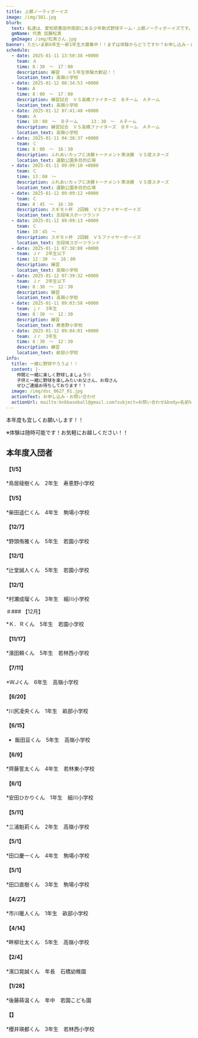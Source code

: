 ```yaml
---
title: 上郷ノーティボーイズ
image: /img/381.jpg
blurb:
  text: 私達は、愛知県豊田市南部にある少年軟式野球チーム・上郷ノーティボーイズです。野球を愛する少年・少女達の夢を育み、軟式野球を正しく指導し、体力向上と礼儀を養成します。また、親友同士の友情と交歓の場を与え、規則正しい明朗な少年・少女を育成することを目的としています。
  gmName: 代表 加藤松男
  gmImage: /img/松男さん.jpg
banner: ただいま新6年生～新1年生大募集中！！まずは体験からどうですか？お申し込み・お問い合わせはお気軽にどうぞ！！
schedule:
  - date: 2025-01-11 13:50:38 +0000
    team: Ａ　
    time: 8：30　～　17：00　　
    description: 練習   ※５年生体験大歓迎！！
    location_text: 高嶺小学校
  - date: 2025-01-12 08:34:53 +0000
    team: A
    time: 8：00　～　17：00
    description: 練習試合　ＶＳ高橋ファイターズ　Ｂチーム　Ａチーム
    location_text: 高嶺小学校
  - date: 2025-01-12 07:41:40 +0000
    team: Ａ
    time: 10：00　～　Ｂチーム　　　13：30　～　Ａチーム
    description: 練習試合　ＶＳ高橋ファイターズ　Ｂチーム　Ａチーム　
    location_text: 高嶺小学校
  - date: 2025-01-11 04:38:37 +0000
    team: Ｃ
    time: 8：00　～　16：30
    description: ふれあいカップＣ決勝トーナメント準決勝　ＶＳ堤スターズ
    location_text: 運動公園多目的広場
  - date: 2025-01-11 09:09:10 +0000
    team: Ｃ
    time: 13：00　～
    description: ふれあいカップＣ決勝トーナメント準決勝　ＶＳ堤スターズ
    location_text: 運動公園多目的広場
  - date: 2025-01-12 09:09:12 +0000
    team: Ｃ
    time: 8：45　～　16：30
    description: スギモト杯　2回戦　ＶＳファイヤーボーイズ
    location_text: 志段味スポーツランド
  - date: 2025-01-12 09:09:13 +0000
    team: Ｃ
    time: 10：45　～
    description: スギモト杯　2回戦　ＶＳファイヤーボーイズ
    location_text: 志段味スポーツランド
  - date: 2025-01-11 07:38:08 +0000
    team: Ｊｒ　2年生以下
    time: 12：30　～　16：00
    description: 練習　
    location_text: 高嶺小学校
  - date: 2025-01-12 07:39:32 +0000
    team: Ｊｒ　2年生以下
    time: 8：30　～　12：30
    description: 練習
    location_text: 高嶺小学校
  - date: 2025-01-11 09:03:58 +0000
    team: ｊｒ　3年生
    time: 8：30　～　12：30
    description: 練習
    location_text: 寿恵野小学校
  - date: 2025-01-12 09:04:01 +0000
    team: Ｊｒ　3年生
    time: 8：30　～　12：30
    description: 練習
    location_text: 畝部小学校
info:
  title: 一緒に野球やろうよ！！
  content: |-
    仲間と一緒に楽しく野球しましょう⚾
    子供と一緒に野球を楽しみたいお父さん、お母さん
    ぜひご連絡お待ちしております！！
  image: /img/dsc_0627_01.jpg
  actionText: お申し込み・お問い合わせ
  actionUrl: mailto:knbbaseball@gmail.com?subject=お問い合わせ&body=名前%20%3A%0D%0Aふりがな%20%3A%0D%0A電話%20%3A%0D%0A学校名%20%3A%0D%0A学年%20%3A%0D%0Aお問い合せ内容%20%3A（例、体験・見学・入団希望）
---
```

本年度も宜しくお願いします！！


※体験は随時可能です！お気軽にお越しください！！

## 本年度入団者

#### 【1/5】

*鳥居稜樹くん　2年生　寿恵野小学校

#### 【1/5】

*柴田遥仁くん　4年生　駒場小学校

#### 【12/7】

*野頭侑雅くん　5年生　若園小学校

#### 【12/1】

*辻堂誠人くん　5年生　若園小学校

#### 【12/1】

*村瀬成瑠くん　3年生　細川小学校

＃### 【12月】

*Ｋ．Ｒくん　5年生　若園小学校

#### 【11/17】

*濱田頼くん　5年生　若林西小学校

#### 【7/11】

*W.Jくん　6年生　高嶺小学校

#### 【6/20】

*川尻凌央くん　1年生　畝部小学校

#### 【6/15】

* 飯田亘くん　5年生　高嶺小学校

#### 【6/9】

*齊藤誓太くん　4年生　若林東小学校

#### 【6/1】

*安田ひかりくん　1年生　細川小学校

#### 【5/11】

*三浦魁莉くん　2年生　高嶺小学校

#### 【5/1】

*田口慶一くん　4年生　駒場小学校

#### 【5/1】

*田口直樹くん　3年生　駒場小学校

#### 【4/27】

*市川暖人くん　1年生　畝部小学校

#### 【4/14】

*畔柳壮太くん　5年生　高嶺小学校

#### 【2/4】

*濱口晃誠くん　年長　石橋幼稚園

#### 【1/28】

*後藤蒔温くん　年中　若園こども園

#### 【】

*櫻井瑛都くん　3年生　若林西小学校



